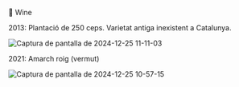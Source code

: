 🍷 Wine

2013: Plantació de 250 ceps. Varietat antiga inexistent a Catalunya.

![Captura de pantalla de 2024-12-25 11-11-03](https://github.com/user-attachments/assets/cfdb98b2-99fc-4222-a6db-433c22833492)

2021: Amarch roig (vermut)

![Captura de pantalla de 2024-12-25 10-57-15](https://github.com/user-attachments/assets/28dbcd82-8350-42d9-abf4-7d3d05764e52)



